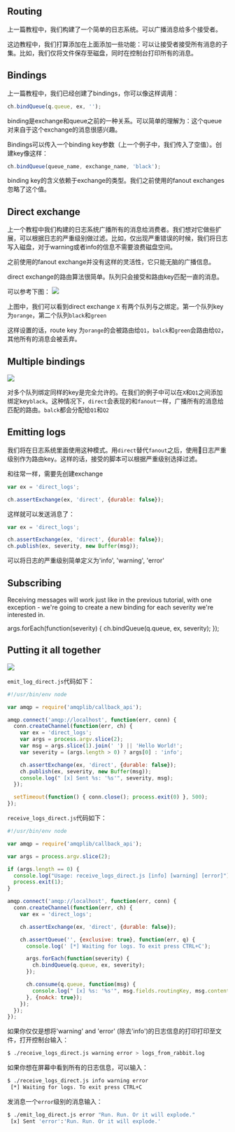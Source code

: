 ## Routing

上一篇教程中，我们构建了一个简单的日志系统。可以广播消息给多个接受者。

这边教程中，我们打算添加在上面添加一些功能：可以让接受者接受所有消息的子集。比如，我们仅将文件保存至磁盘，同时在控制台打印所有的消息。

## Bindings

上一篇教程中，我们已经创建了bindings，你可以像这样调用：

```js
ch.bindQueue(q.queue, ex, '');
```

binding是exchange和queue之前的一种关系。可以简单的理解为：这个queue对来自于这个exchange的消息很感兴趣。

Bindings可以传入一个binding key参数（上一个例子中，我们传入了空值）。创建key像这样：

```js
ch.bindQueue(queue_name, exchange_name, 'black');
```

binding key的含义依赖于exchange的类型。我们之前使用的fanout exchanges忽略了这个值。

## Direct exchange

上一个教程中我们构建的日志系统广播所有的消息给消费者。我们想对它做些扩展，可以根据日志的严重级别做过滤。比如，仅出现严重错误的时候，我们将日志写入磁盘，对于warning或者info的信息不需要浪费磁盘空间。

之前使用的fanout exchange并没有这样的灵活性，它只能无脑的广播信息。

direct exchange的路由算法很简单。队列只会接受和路由key匹配一直的消息。

可以参考下图：
![](https://www.rabbitmq.com/img/tutorials/direct-exchange.png)

上图中，我们可以看到direct exchange `X` 有两个队列与之绑定。第一个队列key为`orange`，第二个队列`black`和`green`

这样设置的话，route key 为`orange`的会被路由给`Q1`，`balck`和`green`会路由给`Q2`，其他所有的消息会被丢弃。

## Multiple bindings

![](https://www.rabbitmq.com/img/tutorials/direct-exchange-multiple.png)

对多个队列绑定同样的key是完全允许的。在我们的例子中可以在`X`和`Q1`之间添加绑定key`black`。这种情况下，`direct`会表现的和`fanout`一样，广播所有的消息给匹配的路由。`balck`都会分配给`Q1`和`Q2`

## Emitting logs

我们将在日志系统里面使用这种模式。用`direct`替代`fanout`之后，使用日志严重级别作为路由key。这样的话，接受的脚本可以根据严重级别选择过滤。

和往常一样，需要先创建exchange

```js
var ex = 'direct_logs';

ch.assertExchange(ex, 'direct', {durable: false});
```

这样就可以发送消息了：

```js
var ex = 'direct_logs';

ch.assertExchange(ex, 'direct', {durable: false});
ch.publish(ex, severity, new Buffer(msg));
```

可以将日志的严重级别简单定义为'info', 'warning', 'error'

## Subscribing


Receiving messages will work just like in the previous tutorial, with one exception - we're going to create a new binding for each severity we're interested in.

args.forEach(function(severity) {
  ch.bindQueue(q.queue, ex, severity);
});

## Putting it all together

![](https://www.rabbitmq.com/img/tutorials/python-four.png)

`emit_log_direct.js`代码如下：

```js
#!/usr/bin/env node

var amqp = require('amqplib/callback_api');

amqp.connect('amqp://localhost', function(err, conn) {
  conn.createChannel(function(err, ch) {
    var ex = 'direct_logs';
    var args = process.argv.slice(2);
    var msg = args.slice(1).join(' ') || 'Hello World!';
    var severity = (args.length > 0) ? args[0] : 'info';

    ch.assertExchange(ex, 'direct', {durable: false});
    ch.publish(ex, severity, new Buffer(msg));
    console.log(" [x] Sent %s: '%s'", severity, msg);
  });

  setTimeout(function() { conn.close(); process.exit(0) }, 500);
});
```

`receive_logs_direct.js`代码如下：

```js
#!/usr/bin/env node

var amqp = require('amqplib/callback_api');

var args = process.argv.slice(2);

if (args.length == 0) {
  console.log("Usage: receive_logs_direct.js [info] [warning] [error]");
  process.exit(1);
}

amqp.connect('amqp://localhost', function(err, conn) {
  conn.createChannel(function(err, ch) {
    var ex = 'direct_logs';

    ch.assertExchange(ex, 'direct', {durable: false});

    ch.assertQueue('', {exclusive: true}, function(err, q) {
      console.log(' [*] Waiting for logs. To exit press CTRL+C');

      args.forEach(function(severity) {
        ch.bindQueue(q.queue, ex, severity);
      });

      ch.consume(q.queue, function(msg) {
        console.log(" [x] %s: '%s'", msg.fields.routingKey, msg.content.toString());
      }, {noAck: true});
    });
  });
});
```

如果你仅仅是想将'warning' and 'error' (除去'info')的日志信息的打印打印至文件，打开控制台输入：

```bash
$ ./receive_logs_direct.js warning error > logs_from_rabbit.log
```

如果你想在屏幕中看到所有的日志信息，可以输入：

```bash
$ ./receive_logs_direct.js info warning error
 [*] Waiting for logs. To exit press CTRL+C
```

发消息一个`error`级别的消息输入：

```bash
$ ./emit_log_direct.js error "Run. Run. Or it will explode."
 [x] Sent 'error':'Run. Run. Or it will explode.'
```


